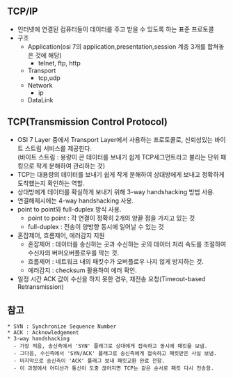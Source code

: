 ## TCP/IP
  * 인터넷에 연결된 컴퓨터들이 데이터를 주고 받을 수 있도록 하는 표준 프로토콜
  * 구조
    - Application(osi 7의 application,presentation,session 계층 3개를 합쳐놓은 것에 해당)
      + telnet, ftp, http
    - Transport
      + tcp,udp
    - Network
      + ip
    - DataLink
  
## TCP(Transmission Control Protocol)
  * OSI 7 Layer 중에서 Transport Layer에서 사용하는 프로토콜로, 신뢰성있는 바이트 스트림 서비스를 제공한다.  
    (바이트 스트림 : 용량이 큰 데이터를 보내기 쉽게 TCP세그먼트라고 불리는 단위 패킹으로 작게 분해하여 관리하는 것)
  * TCP는 대용량의 데이터를 보내기 쉽게 작게 분해하여 상대방에게 보내고 정확하게 도착했는지 확인하는 역할.
  * 상대방에게 데이터를 확실하게 보내기 위해 3-way handshacking 방법 사용.
  * 연결해제시에는 4-way handshacking 사용.
  * point to point와 full-duplex 방식 사용. 
    - point to point : 각 연결이 정확히 2개의 양끝 점을 가지고 있는 것
    - full-duplex : 전송이 양방향 동시에 일어날 수 있는 것
  * 혼잡제어, 흐름제어, 에러감지 지원
    - 혼잡제어 : 데이터를 송신하는 곳과 수신하는 곳의 데이터 처리 속도를 조절하여 수신자의 버퍼오버플로우를 막는 것.
    - 흐름제어 : 네트워크 내의 패킷수가 오버플로우 나지 않게 방지하는 것.
    - 에러감지 : checksum 활용하여 에러 확인.
  * 일정 시간 ACK 값이 수신을 하지 못한 경우, 재전송 요청(Timeout-based Retransmission)
  
  ## 참고
    * SYN : Synchronize Sequence Number
    * ACK : Acknowledgement
    * 3-way handshacking
      - 가장 처음, 송신측에서 'SYN' 플래그로 상대에게 접속하고 동시에 패킷을 보냄.
      - 그다음, 수신측에서 'SYN/ACK' 플래그로 송신측에게 접속하고 패킷받은 사실 보냄.
      - 마지막으로 송신측이 'ACK' 플래그 보내 패킷교환 완료 전함.
      - 이 과정에서 어디선가 통신이 도중 끊어지면 TCP는 같은 순서로 패킷 다시 전송함.
      
  
